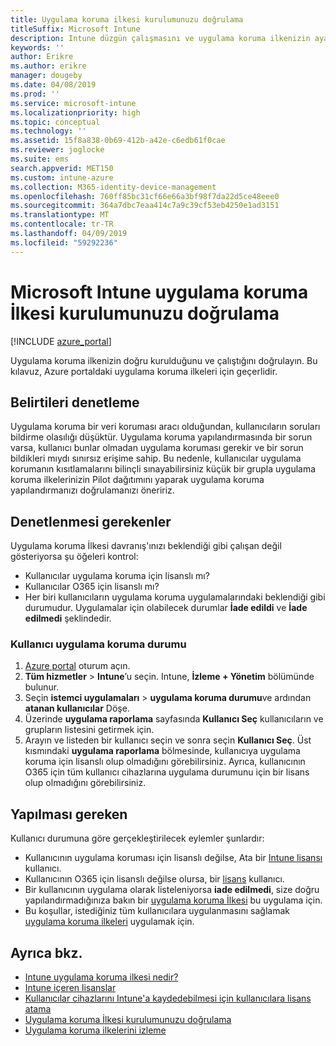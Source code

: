 ```yaml
---
title: Uygulama koruma ilkesi kurulumunuzu doğrulama
titleSuffix: Microsoft Intune
description: Intune düzgün çalışmasını ve uygulama koruma ilkenizin ayarlanıp ayarlanmadığını test öğrenin.
keywords: ''
author: Erikre
ms.author: erikre
manager: dougeby
ms.date: 04/08/2019
ms.prod: ''
ms.service: microsoft-intune
ms.localizationpriority: high
ms.topic: conceptual
ms.technology: ''
ms.assetid: 15f8a838-0b69-412b-a42e-c6edb61f0cae
ms.reviewer: joglocke
ms.suite: ems
search.appverid: MET150
ms.custom: intune-azure
ms.collection: M365-identity-device-management
ms.openlocfilehash: 760ff85bc31cf66e66a3bf98f7da22d5ce48eee0
ms.sourcegitcommit: 364a7dbc7eaa414c7a9c39cf53eb4250e1ad3151
ms.translationtype: MT
ms.contentlocale: tr-TR
ms.lasthandoff: 04/09/2019
ms.locfileid: "59292236"
---
```

# <a name="how-to-validate-your-app-protection-policy-setup-in-microsoft-intune"></a>Microsoft Intune uygulama koruma İlkesi kurulumunuzu doğrulama

[!INCLUDE [azure_portal](./includes/azure_portal.md)]

Uygulama koruma ilkenizin doğru kurulduğunu ve çalıştığını doğrulayın. Bu kılavuz, Azure portaldaki uygulama koruma ilkeleri için geçerlidir.

## <a name="checking-for-symptoms"></a>Belirtileri denetleme
Uygulama koruma bir veri koruması aracı olduğundan, kullanıcıların soruları bildirme olasılığı düşüktür. Uygulama koruma yapılandırmasında bir sorun varsa, kullanıcı bunlar olmadan uygulama koruması gerekir ve bir sorun bildikleri mıydı sınırsız erişime sahip. Bu nedenle, kullanıcılar uygulama korumanın kısıtlamalarını bilinçli sınayabilirsiniz küçük bir grupla uygulama koruma ilkelerinizin Pilot dağıtımını yaparak uygulama koruma yapılandırmanızı doğrulamanızı öneririz.

## <a name="what-to-check"></a>Denetlenmesi gerekenler

Uygulama koruma İlkesi davranış'ınızı beklendiği gibi çalışan değil gösteriyorsa şu öğeleri kontrol:

- Kullanıcılar uygulama koruma için lisanslı mı?
- Kullanıcılar O365 için lisanslı mı?
- Her biri kullanıcıların uygulama koruma uygulamalarındaki beklendiği gibi durumudur. Uygulamalar için olabilecek durumlar **İade edildi** ve **İade edilmedi** şeklindedir.

### <a name="user-app-protection-status"></a>Kullanıcı uygulama koruma durumu
1. [Azure portal](https://portal.azure.com) oturum açın.
2. **Tüm hizmetler** > **Intune**’u seçin. Intune, **İzleme + Yönetim** bölümünde bulunur.
3. Seçin **istemci uygulamaları** >  **uygulama koruma durumu**ve ardından **atanan kullanıcılar** Döşe. 
4. Üzerinde **uygulama raporlama** sayfasında **Kullanıcı Seç** kullanıcıların ve grupların listesini getirmek için. 
5. Arayın ve listeden bir kullanıcı seçin ve sonra seçin **Kullanıcı Seç**. Üst kısmındaki **uygulama raporlama** bölmesinde, kullanıcıya uygulama koruma için lisanslı olup olmadığını görebilirsiniz. Ayrıca, kullanıcının O365 için tüm kullanıcı cihazlarına uygulama durumunu için bir lisans olup olmadığını görebilirsiniz.

## <a name="what-to-do"></a>Yapılması gereken
Kullanıcı durumuna göre gerçekleştirilecek eylemler şunlardır:

- Kullanıcının uygulama koruması için lisanslı değilse, Ata bir [Intune lisansı](licenses.md) kullanıcı.
- Kullanıcının O365 için lisanslı değilse olursa, bir [lisans](licenses.md) kullanıcı.
- Bir kullanıcının uygulama olarak listeleniyorsa **iade edilmedi**, size doğru yapılandırmadığınıza bakın bir [uygulama koruma İlkesi](app-protection-policies-validate.md) bu uygulama için.
- Bu koşullar, istediğiniz tüm kullanıcılara uygulanmasını sağlamak [uygulama koruma ilkeleri](app-protection-policies-monitor.md) uygulamak için.

## <a name="see-also"></a>Ayrıca bkz.

- [Intune uygulama koruma ilkesi nedir?](app-protection-policies.md)
- [Intune içeren lisanslar](licenses.md)
- [Kullanıcılar cihazlarını Intune'a kaydedebilmesi için kullanıcılara lisans atama](licenses-assign.md)
- [Uygulama koruma İlkesi kurulumunuzu doğrulama](app-protection-policies-validate.md)
- [Uygulama koruma ilkelerini izleme](app-protection-policies-monitor.md)

